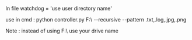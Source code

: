 In file watchdog = 'use user directory name'


use in cmd : python controller.py F:\ --recursive --pattern .txt,.log,.jpg,.png

Note : instead of using F:\ use your drive name